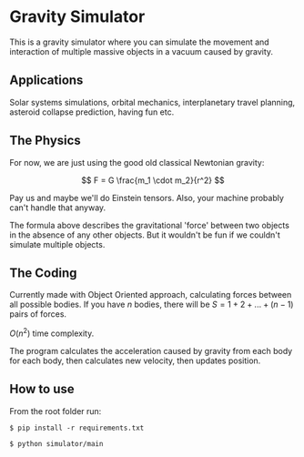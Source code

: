 # Gravity Simulator

This is a gravity simulator where you can simulate the movement and interaction of multiple massive objects in a vacuum caused by gravity.

## Applications

Solar systems simulations, orbital mechanics, interplanetary travel planning, asteroid collapse prediction, having fun etc.

## The Physics

For now, we are just using the good old classical Newtonian gravity:

$$ F = G \frac{m_1 \cdot m_2}{r^2}  $$

Pay us and maybe we'll do Einstein tensors. Also, your machine probably can't handle that anyway.

The formula above describes the gravitational 'force' between two objects in the absence of any other objects. But it wouldn't be fun if we couldn't simulate multiple objects.


## The Coding

Currently made with Object Oriented approach, calculating forces between all possible bodies. If you have $n$ bodies, there will be
$S = 1 + 2 + ... + (n - 1)$
pairs of forces.

$O(n^2)$ time complexity.

The program calculates the acceleration caused by gravity from each body for each body, then calculates new velocity, then updates position.


## How to use

From the root folder run:
```
$ pip install -r requirements.txt

$ python simulator/main
```